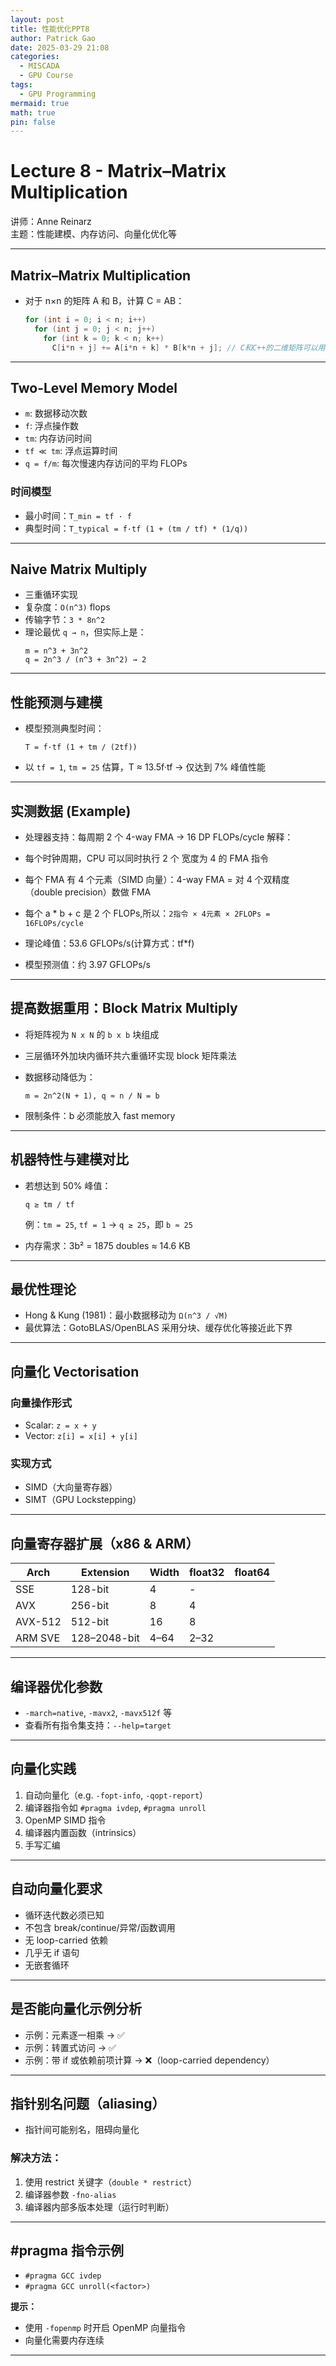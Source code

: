 ```yaml
---
layout: post
title: 性能优化PPT8
author: Patrick Gao
date: 2025-03-29 21:08
categories:
  - MISCADA
  - GPU Course
tags:
  - GPU Programming
mermaid: true
math: true
pin: false
---
```



# Lecture 8 - Matrix–Matrix Multiplication

讲师：Anne Reinarz  
主题：性能建模、内存访问、向量化优化等

---

## Matrix–Matrix Multiplication


- 对于 n×n 的矩阵 A 和 B，计算 C = AB：
  ```cpp
  for (int i = 0; i < n; i++)
    for (int j = 0; j < n; j++)
      for (int k = 0; k < n; k++)
        C[i*n + j] += A[i*n + k] * B[k*n + j]; // C和C++的二维矩阵可以用一维方式表示，所以要*n
  ```

---

## Two-Level Memory Model

- `m`: 数据移动次数  
- `f`: 浮点操作数  
- `tm`: 内存访问时间  
- `tf ≪ tm`: 浮点运算时间  
- `q = f/m`: 每次慢速内存访问的平均 FLOPs

### 时间模型

- 最小时间：`T_min = tf · f`
- 典型时间：`T_typical = f·tf (1 + (tm / tf) * (1/q))`

---

## Naive Matrix Multiply

- 三重循环实现
- 复杂度：`O(n^3)` flops
- 传输字节：`3 * 8n^2`
- 理论最优 `q → n`，但实际上是：
  ```
  m = n^3 + 3n^2
  q = 2n^3 / (n^3 + 3n^2) → 2
  ```

---

## 性能预测与建模

- 模型预测典型时间：
  ```
  T = f·tf (1 + tm / (2tf))
  ```
- 以 `tf = 1`, `tm = 25` 估算，T ≈ 13.5f·tf → 仅达到 7% 峰值性能

---

## 实测数据 (Example)

- 处理器支持：每周期 2 个 4-way FMA → 16 DP FLOPs/cycle
解释：
 - 每个时钟周期，CPU 可以同时执行 2 个 宽度为 4 的 FMA 指令
 - 每个 FMA 有 4 个元素（SIMD 向量）：4-way FMA = 对 4 个双精度（double precision）数做 FMA
 - 每个 a * b + c 是 2 个 FLOPs,所以：`2指令 × 4元素 × 2FLOPs = 16FLOPs/cycle`

- 理论峰值：53.6 GFLOPs/s(计算方式：tf*f)
- 模型预测值：约 3.97 GFLOPs/s

---

## 提高数据重用：Block Matrix Multiply

- 将矩阵视为 `N x N` 的 `b x b` 块组成
- 三层循环外加块内循环共六重循环实现 block 矩阵乘法

- 数据移动降低为：
  ```
  m = 2n^2(N + 1), q ≈ n / N = b
  ```

- 限制条件：b 必须能放入 fast memory

---

## 机器特性与建模对比

- 若想达到 50% 峰值：
  ```
  q ≥ tm / tf
  ```
  例：`tm = 25`, `tf = 1` → `q ≥ 25`，即 `b ≈ 25`

- 内存需求：3b² = 1875 doubles ≈ 14.6 KB

---

## 最优性理论

- Hong & Kung (1981)：最小数据移动为 `Ω(n^3 / √M)`
- 最优算法：GotoBLAS/OpenBLAS 采用分块、缓存优化等接近此下界

---

## 向量化 Vectorisation

### 向量操作形式

- Scalar: `z = x + y`
- Vector: `z[i] = x[i] + y[i]`

### 实现方式

- SIMD（大向量寄存器）
- SIMT（GPU Lockstepping）

---

## 向量寄存器扩展（x86 & ARM）

| Arch | Extension | Width | float32 | float64 |
|------|-----------|-------|---------|---------|
| SSE  | 128-bit   | 4     | -       |
| AVX  | 256-bit   | 8     | 4       |
| AVX-512 | 512-bit | 16    | 8       |
| ARM SVE | 128–2048-bit | 4–64 | 2–32 |

---

## 编译器优化参数

- `-march=native`, `-mavx2`, `-mavx512f` 等
- 查看所有指令集支持：`--help=target`

---

## 向量化实践

1. 自动向量化（e.g. `-fopt-info`, `-qopt-report`）
2. 编译器指令如 `#pragma ivdep`, `#pragma unroll`
3. OpenMP SIMD 指令
4. 编译器内置函数（intrinsics）
5. 手写汇编

---

## 自动向量化要求

- 循环迭代数必须已知
- 不包含 break/continue/异常/函数调用
- 无 loop-carried 依赖
- 几乎无 if 语句
- 无嵌套循环

---

## 是否能向量化示例分析

- 示例：元素逐一相乘 → ✅  
- 示例：转置式访问 → ✅  
- 示例：带 if 或依赖前项计算 → ❌（loop-carried dependency）

---

## 指针别名问题（aliasing）

- 指针间可能别名，阻碍向量化

### 解决方法：

1. 使用 restrict 关键字（`double * restrict`）
2. 编译器参数 `-fno-alias`
3. 编译器内部多版本处理（运行时判断）

---

## #pragma 指令示例

- `#pragma GCC ivdep`
- `#pragma GCC unroll(<factor>)`

**提示：**
- 使用 `-fopenmp` 时开启 OpenMP 向量指令
- 向量化需要内存连续

---

